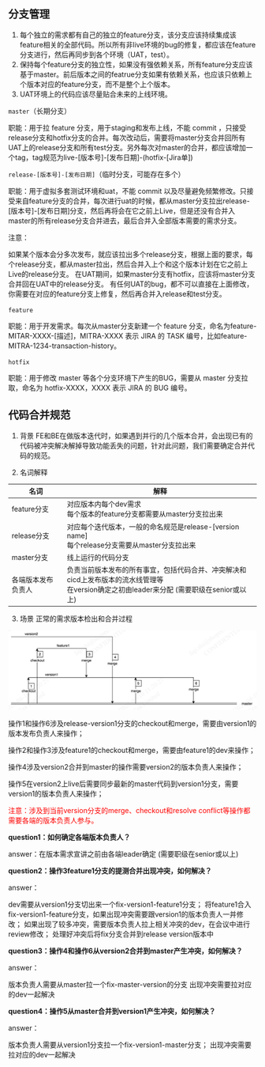 ## 分支管理
1. 每个独立的需求都有自己的独立的feature分支，该分支应该持续集成该feature相关的全部代码。所以所有非live环境的bug的修复，都应该在feature分支进行，然后再同步到各个环境（UAT，test）。
2. 保持每个feature分支的独立性，如果没有强依赖关系，所有feature分支应该基于master。前后版本之间的featrue分支如果有依赖关系，也应该只依赖上个版本对应的feature分支，而不是整个上个版本。
3. UAT环境上的代码应该尽量贴合未来的上线环境。



`master`（长期分支）

职能：用于拉 feature 分支，用于staging和发布上线，不能 commit ，只接受release分支和hotfix分支的合并。每次改动后，需要将master分支合并回所有UAT上的release分支和所有test分支。另外每次对master的合并，都应该增加一个tag，tag规范为live-[版本号]-[发布日期]-(hotfix-[Jira单])



`release-[版本号]-[发布日期]`（临时分支，可能存在多个）

职能：用于虚拟多套测试环境和uat，不能 commit 以及尽量避免频繁修改。只接受来自feature分支的合并，每次进行uat的时候，都从master分支拉出release-[版本号]-[发布日期]分支，然后再将会在它之前上Live，但是还没有合并入master的所有release分支合并进去，最后合并入全部版本需要的需求分支。

注意：

如果某个版本会分多次发布，就应该拉出多个release分支，根据上面的要求，每个release分支，都从master拉出，然后合并入上个和这个版本计划在它之前上Live的release分支。
在UAT期间，如果master分支有hotfix，应该将master分支合并回在UAT中的release分支。
有任何UAT的bug，都不可以直接在上面修改，你需要在对应的feature分支上修复，然后再合并入release和test分支。



`feature`

职能：用于开发需求。每次从master分支新建一个 feature 分支，命名为feature-MITAR-XXXX-[描述]，MITRA-XXXX 表示 JIRA 的 TASK 编号，比如feature-MITRA-1234-transaction-history。



`hotfix`

职能：用于修改 master 等各个分支环境下产生的BUG，需要从 master 分支拉取，命名为 hotfix-XXXX，XXXX 表示 JIRA 的 BUG 编号。



## 代码合并规范
1. 背景
   FE和BE在做版本迭代时，如果遇到并行的几个版本合并，会出现已有的代码被冲突解决解掉导致功能丢失的问题，针对此问题，我们需要确定合并代码的规范。



2. 名词解释

| 名词               | 解释                                                                                                                                           |
| ------------------ | ---------------------------------------------------------------------------------------------------------------------------------------------- |
| feature分支        | 对应版本内每个dev需求<br/>每个版本的feature分支都需要从master分支拉出来                                                                        |
| release分支        | 对应每个迭代版本，一般的命名规范是release-[version name]<br />每个release分支需要从master分支拉出来                                            |
| master分支         | 线上运行的代码分支                                                                                                                             |
| 各端版本发布负责人 | 负责当前版本发布的所有事宜，包括代码合并、冲突解决和cicd上发布版本的流水线管理等<br />在version确定之初由leader来分配 (需要职级在senior或以上) |

3. 场景
   正常的需求版本检出和合并过程

![](./gitversion/img.png)



操作1和操作6涉及release-version1分支的checkout和merge，需要由version1的版本发布负责人来操作；

操作2和操作3涉及feature1的checkout和merge，需要由feature1的dev来操作；

操作4涉及version2合并到master的操作需要version2的版本负责人来操作；

操作5在version2上live后需要同步最新的master代码到version1分支，需要version1的版本负责人来操作；

<font color="red">注意：涉及到当前version分支的merge、checkout和resolve conflict等操作都需要各端的版本负责人参与。</font>



**question1：如何确定各端版本负责人？**

answer：在版本需求宣讲之前由各端leader确定 (需要职级在senior或以上)



**question2：操作3feature1分支的提测合并出现冲突，如何解决？**

answer：

dev需要从version1分支切出来一个fix-version1-feature1分支；
将feature1合入fix-version1-feature分支，如果出现冲突需要跟version1的版本负责人一并修改；
如果出现了较多冲突，需要版本负责人拉上相关冲突的dev，在会议中进行review修改；
处理好冲突后将fix分支合并到release version版本中



**question3：操作4和操作6从version2合并到master产生冲突，如何解决？**

answer：

版本负责人需要从master拉一个fix-master-version的分支
出现冲突需要拉对应的dev一起解决



**question4：操作5从master合并到version1产生冲突，如何解决？**

answer：

版本负责人需要从version1分支拉一个fix-version1-master分支；
出现冲突需要拉对应的dev一起解决